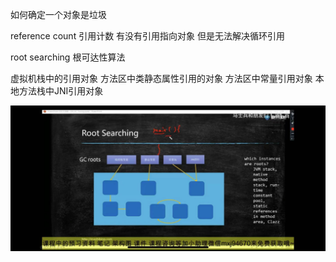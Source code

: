 如何确定一个对象是垃圾

reference count
引用计数 有没有引用指向对象
但是无法解决循环引用

root searching
根可达性算法

虚拟机栈中的引用对象
方法区中类静态属性引用的对象
方法区中常量引用对象
本地方法栈中JNI引用对象

![img.png](img/img8.png)











